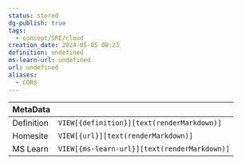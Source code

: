 ```yaml
---
status: stored
dg-publish: true
tags:
  - concept/SRE/cloud
creation_date: 2024-05-05 08:23
definition: undefined
ms-learn-url: undefined
url: undefined
aliases:
  - CORS
---
```


| MetaData   |                                              |
| ---------- | -------------------------------------------- |
| Definition | `VIEW[{definition}][text(renderMarkdown)]`   |
| Homesite   | `VIEW[{url}][text(renderMarkdown)]`          |
| MS Learn   | `VIEW[{ms-learn-url}][text(renderMarkdown)]` |
